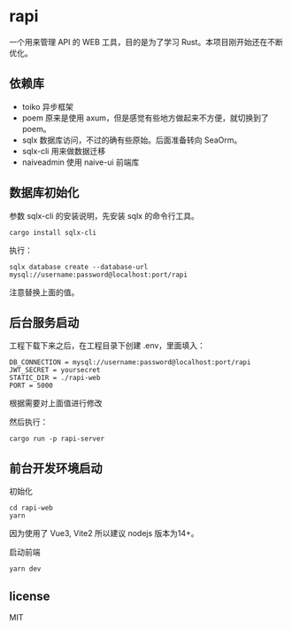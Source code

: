 # rapi
一个用来管理 API 的 WEB 工具，目的是为了学习 Rust。本项目刚开始还在不断优化。

## 依赖库

* toiko 异步框架
* poem 原来是使用 axum，但是感觉有些地方做起来不方便，就切换到了 poem。
* sqlx 数据库访问，不过的确有些原始。后面准备转向 SeaOrm。
* sqlx-cli 用来做数据迁移
* naiveadmin 使用 naive-ui 前端库

## 数据库初始化

参数 sqlx-cli 的安装说明，先安装 sqlx 的命令行工具。

```
cargo install sqlx-cli
```

执行：

```
sqlx database create --database-url mysql://username:password@localhost:port/rapi
```

注意替换上面的值。

## 后台服务启动

工程下载下来之后，在工程目录下创建 .env，里面填入：

```
DB_CONNECTION = mysql://username:password@localhost:port/rapi
JWT_SECRET = yoursecret
STATIC_DIR = ./rapi-web
PORT = 5000
```
根据需要对上面值进行修改

然后执行：

```
cargo run -p rapi-server
```

## 前台开发环境启动

初始化

```
cd rapi-web
yarn
```

因为使用了 Vue3, Vite2 所以建议 nodejs 版本为14+。

启动前端

```
yarn dev
```

## license

MIT